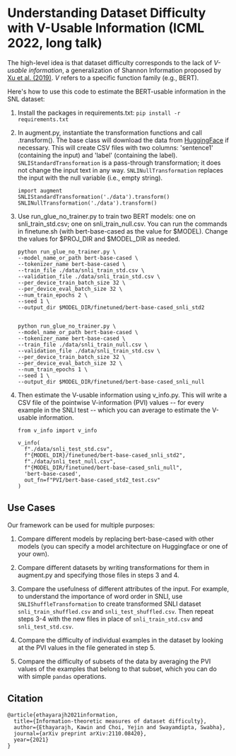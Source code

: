 # Understanding Dataset Difficulty with V-Usable Information (ICML 2022, long talk)

The high-level idea is that dataset difficulty corresponds to the lack of *V-usable information*, a generalization of Shannon Information proposed by [Xu et al. (2019)](https://arxiv.org/abs/2002.10689).
*V* refers to a specific function family (e.g., BERT).

Here's how to use this code to estimate the BERT-usable information in the SNL dataset:

1. Install the packages in requirements.txt: `pip install -r requirements.txt`

2. In augment.py, instantiate the transformation functions and call .transform(). 
   The base class will download the data from [HuggingFace](https://huggingface.co/datasets) if necessary.
   This will create CSV files with two columns: 'sentence1' (containing the input) and 'label' (containing the label).
   `SNLIStandardTransformation` is a pass-through transformation; it does not change the input text in any way.
   `SNLINullTransformation` replaces the input with the null variable (i.e., empty string).
   
    ```
    import augment
    SNLIStandardTransformation('./data').transform()  
    SNLINullTransformation('./data').transform()
    ```
   
3. Use run_glue_no_trainer.py to train two BERT models: one on snli_train_std.csv; one on snli_train_null.csv.
   You can run the commands in finetune.sh (with bert-base-cased as the value for $MODEL).
   Change the values for $PROJ_DIR and $MODEL_DIR as needed.
   
    ```
    python run_glue_no_trainer.py \
    --model_name_or_path bert-base-cased \
    --tokenizer_name bert-base-cased \
    --train_file ./data/snli_train_std.csv \
    --validation_file ./data/snli_train_std.csv \
    --per_device_train_batch_size 32 \
    --per_device_eval_batch_size 32 \
    --num_train_epochs 2 \
    --seed 1 \
    --output_dir $MODEL_DIR/finetuned/bert-base-cased_snli_std2


    python run_glue_no_trainer.py \
    --model_name_or_path bert-base-cased \
    --tokenizer_name bert-base-cased \
    --train_file ./data/snli_train_null.csv \
    --validation_file ./data/snli_train_std.csv \
    --per_device_train_batch_size 32 \
    --per_device_eval_batch_size 32 \
    --num_train_epochs 1 \
    --seed 1 \
    --output_dir $MODEL_DIR/finetuned/bert-base-cased_snli_null
    ```
  
    
4. Then estimate the V-usable information using v_info.py. This will write a CSV file of the pointwise V-information (PVI) values -- for every example in the SNLI test -- which you can average to estimate the V-usable information.
    
    ```
    from v_info import v_info

    v_info(
      f"./data/snli_test_std.csv",
      f"{MODEL_DIR}/finetuned/bert-base-cased_snli_std2",
      f"./data/snli_test_null.csv", 
      f"{MODEL_DIR/finetuned/bert-base-cased_snli_null",
      'bert-base-cased',
      out_fn=f"PVI/bert-base-cased_std2_test.csv"
    )
    ```

## Use Cases

Our framework can be used for multiple purposes:

1. Compare different models by replacing bert-base-cased with other models (you can specify a model architecture on Huggingface or one of your own).

2. Compare different datasets by writing transformations for them in augment.py and specifying those files in steps 3 and 4.

3. Compare the usefulness of different attributes of the input. For example, to understand the importance of word order in SNLI, use `SNLIShuffleTransformation` to create transformed SNLI dataset `snli_train_shuffled.csv` and `snli_test_shuffled.csv`. Then repeat steps 3-4 with the new files in place of `snli_train_std.csv` and `snli_test_std.csv`.

4. Compare the difficulty of individual examples in the dataset by looking at the PVI values in the file generated in step 5.

5. Compare the difficulty of subsets of the data by averaging the PVI values of the examples that belong to that subset, which you can do with simple `pandas` operations.


## Citation 

```
@article{ethayarajh2021information,
  title={Information-theoretic measures of dataset difficulty},
  author={Ethayarajh, Kawin and Choi, Yejin and Swayamdipta, Swabha},
  journal={arXiv preprint arXiv:2110.08420},
  year={2021}
}
```


